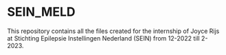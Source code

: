 # SEIN_MELD

This repository contains all the files created for the internship of Joyce Rijs at Stichting Epilepsie Instellingen Nederland (SEIN) from 12-2022 till 2-2023.